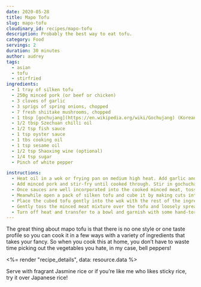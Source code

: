 ```yaml
---
date: 2020-05-28
title: Mapo Tofu
slug: mapo-tofu
cloudinary_id: recipes/mapo-tofu
description: Probably the best way to eat tofu.
category: Food
servings: 2
duration: 30 minutes
author: audrey
tags:
  - asian
  - tofu
  - stirfried
ingredients:
  - 1 tray of silken tofu
  - 250g minced pork (or beef or chicken)
  - 3 cloves of garlic
  - 3 sprigs of spring onions, chopped
  - 7 fresh shiitake mushrooms, chopped
  - 1 tbsp [gochujang](https://en.wikipedia.org/wiki/Gochujang) (Korean spicy bean paste)
  - 1/2 tbsp Szechuan chilli oil
  - 1/2 tsp fish sauce
  - 1 tsp oyster sauce
  - 1 tbs cooking oil
  - 1 tsp sesame oil
  - 1/2 tsp Shaoxing wine (optional)
  - 1/4 tsp sugar
  - Pinch of white pepper

instructions:
  - Heat oil in a wok or frying pan on medium high heat. Add garlic and stir-fry until golden brown and fragrant.
  - Add minced pork and stir-fry until cooked through. Stir in gochuchang, Szechuan chilli oil, oyster sauce, fish sauce, sesame oil, Shaoxing wine, pepper and sugar.
  - Once sauces are well incorporated into the cooked minced meat, toss in the chopped mushrooms and spring onions.
  - Meanwhile open a pack of silken tofu and cube it by making cuts into the tray with a knife.
  - Place the cubed tofu gently into the wok with the rest of the ingredients and simmer, covered over low heat for 5 mins.
  - Gently toss the minced meat mixture over the tofu and loosely spread the tofu evenly.
  - Turn off heat and transfer to a bowl and garnish with some hand-torn coriander (totally optional).
---
```


The great thing about mapo tofu is that there is no one style or one taste profile so you can cook it in a few ways with a variety of ingredients that takes your fancy. So when you cook this at home, you don’t have to waste time picking out the vegetables you hate, in my case, bell peppers!

<%= render "recipe_details", data: resource.data %>

Serve with fragrant Jasmine rice or if you’re like me who likes sticky rice, try it over Japanese rice!
